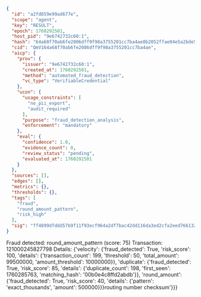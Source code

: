 ```json
{
  "id": "a2fd859e99ad677e",
  "scope": "agent",
  "key": "RESULT",
  "epoch": 1760292501,
  "host_pid": "9e6742732c60:1",
  "hash": "64a68f70ab6fe2086dff9f98a3755201cc7ba4ae8b2052ffae04e5a2bde51e35",
  "cid": "QmV164a68f70ab6fe2086dff9f98a3755201cc7ba4ae",
  "aicp": {
    "prov": {
      "issuer": "9e6742732c60:1",
      "created_at": 1760292501,
      "method": "automated_fraud_detection",
      "vc_type": "VerifiableCredential"
    },
    "ucon": {
      "usage_constraints": [
        "no_pii_export",
        "audit_required"
      ],
      "purpose": "fraud_detection_analysis",
      "enforcement": "mandatory"
    },
    "eval": {
      "confidence": 1.0,
      "evidence_count": 0,
      "review_status": "pending",
      "evaluated_at": 1760292501
    }
  },
  "sources": [],
  "edges": [],
  "metrics": {},
  "thresholds": {},
  "tags": [
    "fraud",
    "round_amount_pattern",
    "risk_high"
  ],
  "sig": "ff4899dfddd57b9f11f93ecf964a2df7bac42dd116da3ed2cfa2eed766132281"
}
```

Fraud detected: round_amount_pattern (score: 75)
Transaction: 121000245827798
Details: {'velocity': {'fraud_detected': True, 'risk_score': 100, 'details': {'transaction_count': 199, 'threshold': 50, 'total_amount': 99500000, 'amount_threshold': 10000000}}, 'duplicate': {'fraud_detected': True, 'risk_score': 85, 'details': {'duplicate_count': 198, 'first_seen': 1760285763, 'matching_hash': '00b0e4c8ffd2abdb'}}, 'round_amount': {'fraud_detected': True, 'risk_score': 40, 'details': {'pattern': 'exact_thousands', 'amount': 500000}}}routing number checksum'}}}